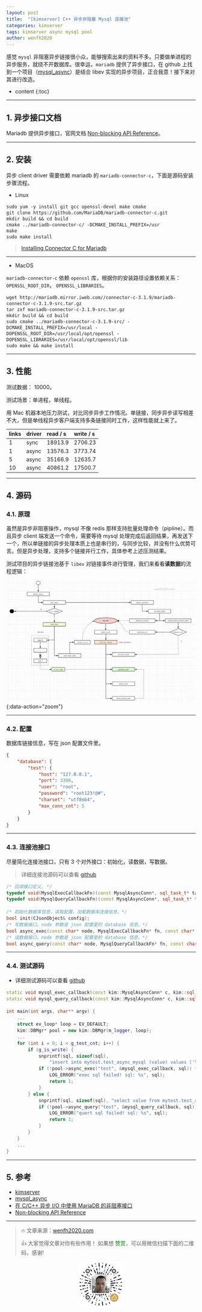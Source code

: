 ```yaml
---
layout: post
title:  "[kimserver] C++ 异步非阻塞 Mysql 连接池"
categories: kimserver
tags: kimserver async mysql pool
author: wenfh2020
---
```


感觉 `mysql` 非阻塞异步链接很小众，能够搜索出来的资料不多。只要做单进程的异步服务，就绕不开数据库。很幸运，`mariadb` 提供了异步接口，在 github 上找到一个项目（[mysql_async](https://github.com/liujian0616/mysql_async)）是结合 libev 实现的异步项目，正合我意！接下来对其进行改造。




* content
{:toc}

---

## 1. 异步接口文档

Mariadb 提供异步接口，官网文档 [Non-blocking API Reference](https://mariadb.com/kb/en/non-blocking-api-reference/)。

---

## 2. 安装

异步 client driver 需要依赖 mariadb 的 `mariadb-connector-c`，下面是源码安装步骤流程。

* Linux

```shell
sudo yum -y install git gcc openssl-devel make cmake
git clone https://github.com/MariaDB/mariadb-connector-c.git
mkdir build && cd build
cmake ../mariadb-connector-c/ -DCMAKE_INSTALL_PREFIX=/usr
make
sudo make install
```

> [Installing Connector C for Mariadb](https://stackoverflow.com/questions/51603067/installing-connector-c-for-mariadb)

---

* MacOS

`mariadb-connector-c` 依赖 `openssl` 库，根据你的安装路径设置依赖关系：`OPENSSL_ROOT_DIR`， `OPENSSL_LIBRARIES`。

```shell
wget http://mariadb.mirror.iweb.com//connector-c-3.1.9/mariadb-connector-c-3.1.9-src.tar.gz
tar zxf mariadb-connector-c-3.1.9-src.tar.gz
mkdir build && cd build
sudo cmake ../mariadb-connector-c-3.1.9-src/ -DCMAKE_INSTALL_PREFIX=/usr/local -DOPENSSL_ROOT_DIR=/usr/local/opt/openssl -DOPENSSL_LIBRARIES=/usr/local/opt/openssl/lib
sudo make && make install
```

---

## 3. 性能

测试数据： 10000。

测试场景：单进程，单线程。

用 Mac 机器本地压力测试，对比同步异步工作情况。单链接，同步异步读写相差不大，但是单线程异步客户端支持多条链接同时工作，这样性能就上来了。

 | links | driver | read / s | write / s |
 | :---- | :----- | :------- | :-------- |
 | 1     | sync   | 18913.9  | 2706.23   |
 | 1     | async  | 13576.3  | 3773.74   |
 | 5     | async  | 35166.9  | 12635.7   |
 | 10    | async  | 40861.2  | 17500.7   |

---

## 4. 源码

### 4.1. 原理

虽然是异步非阻塞操作，mysql 不像 redis 那样支持批量处理命令（pipline）。而且异步 client 端发送一个命令，需要等待 mysql 处理完成后返回结果，再发送下一个，所以单链接的异步处理本质上也是串行的，与同步比较，并没有什么优势可言。但是异步处理，支持多个链接并行工作，具体参考上述压测结果。

测试项目的异步链接池基于 `libev` 对链接事件进行管理，我们来看看**读数据**的流程逻辑：

![异步 client 读数据逻辑](/images/2020-08-30-15-11-33.png){:data-action="zoom"}

---

### 4.2. 配置

数据库链接信息，写在 json 配置文件里。

```json
{
    "database": {
        "test": {
            "host": "127.0.0.1",
            "port": 3306,
            "user": "root",
            "password": "root123!@#",
            "charset": "utf8mb4",
            "max_conn_cnt": 5
        }
    }
}
```

---

### 4.3. 连接池接口

尽量简化连接池接口，只有 3 个对外接口：初始化，读数据，写数据。

> 详细连接池源码可以查看 [github](https://github.com/wenfh2020/kimserver/tree/master/src/core/db)

```c++
/* 回调接口定义. */
typedef void(MysqlExecCallbackFn)(const MysqlAsyncConn*, sql_task_t* task);
typedef void(MysqlQueryCallbackFn)(const MysqlAsyncConn*, sql_task_t* task, MysqlResult* res);

/* 初始化数据库信息，读取配置，加载数据库连接信息。*/
bool init(CJsonObject& config);
/* 写数据接口。node 参数是 json 配置里的 database 信息。*/
bool async_exec(const char* node, MysqlExecCallbackFn* fn, const char* sql, void* privdata = nullptr);
/* 读数据接口。node 参数是 json 配置里的 database 信息。*/
bool async_query(const char* node, MysqlQueryCallbackFn* fn, const char* sql, void* privdata = nullptr);
```

---

### 4.4. 测试源码

* 详细测试源码可以查看 [github](https://github.com/wenfh2020/kimserver/tree/master/src/test/test_mysql/test_async)

```c++
static void mysql_exec_callback(const kim::MysqlAsyncConn* c, kim::sql_task_t* task) {...}
static void mysql_query_callback(const kim::MysqlAsyncConn* c, kim::sql_task_t* task, kim::MysqlResult* res) {...}

int main(int args, char** argv) {
    ...
    struct ev_loop* loop = EV_DEFAULT;
    kim::DBMgr* pool = new kim::DBMgr(m_logger, loop);
    ...
    for (int i = 0; i < g_test_cnt; i++) {
        if (g_is_write) {
            snprintf(sql, sizeof(sql), 
                "insert into mytest.test_async_mysql (value) values ('%s %d');", "hello world", i);
            if (!pool->async_exec("test", &mysql_exec_callback, sql)) {
                LOG_ERROR("exec sql failed! sql: %s", sql);
                return 1;
            }
        } else {
            snprintf(sql, sizeof(sql), "select value from mytest.test_async_mysql where id = 1;");
            if (!pool->async_query("test", &mysql_query_callback, sql)) {
                LOG_ERROR("quert sql failed! sql: %s", sql);
                return 1;
            }
        }
    }
    ...
}
```

---

## 5. 参考

* [kimserver](https://github.com/wenfh2020/kimserver)
* [mysql_async](https://github.com/liujian0616/mysql_async/)
* [在 C/C++ 异步 I/O 中使用 MariaDB 的非阻塞接口](https://cloud.tencent.com/developer/article/1336510)
* [Non-blocking API Reference](https://mariadb.com/kb/en/non-blocking-api-reference/)

---

> 🔥 文章来源：[wenfh2020.com](https://wenfh2020.com/2020/08/30/kimserver-async-mysql/)
>
> 👍 大家觉得文章对你有些作用！ 如果想 <font color=green>赞赏</font>，可以用微信扫描下面的二维码，感谢!
<div align=center><img src="/images/2020-08-06-15-49-47.png" width="120"/></div>
